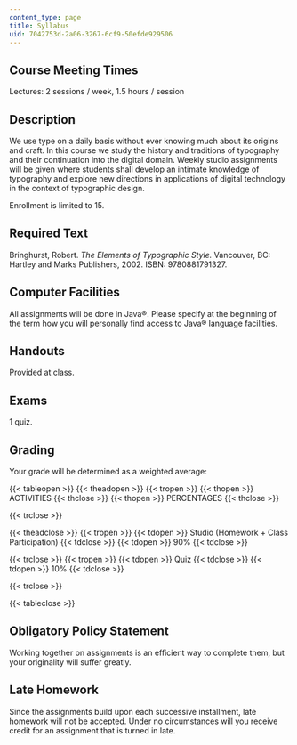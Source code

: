 ```yaml
---
content_type: page
title: Syllabus
uid: 7042753d-2a06-3267-6cf9-50efde929506
---
```


Course Meeting Times
--------------------

Lectures: 2 sessions / week, 1.5 hours / session

Description
-----------

We use type on a daily basis without ever knowing much about its origins and craft. In this course we study the history and traditions of typography and their continuation into the digital domain. Weekly studio assignments will be given where students shall develop an intimate knowledge of typography and explore new directions in applications of digital technology in the context of typographic design.

Enrollment is limited to 15.

Required Text
-------------

Bringhurst, Robert. _The Elements of Typographic Style._ Vancouver, BC: Hartley and Marks Publishers, 2002. ISBN: 9780881791327.

Computer Facilities
-------------------

All assignments will be done in Java®. Please specify at the beginning of the term how you will personally find access to Java® language facilities.

Handouts
--------

Provided at class.

Exams
-----

1 quiz.

Grading
-------

Your grade will be determined as a weighted average:

{{< tableopen >}}
{{< theadopen >}}
{{< tropen >}}
{{< thopen >}}
ACTIVITIES
{{< thclose >}}
{{< thopen >}}
PERCENTAGES
{{< thclose >}}

{{< trclose >}}

{{< theadclose >}}
{{< tropen >}}
{{< tdopen >}}
Studio (Homework + Class Participation)
{{< tdclose >}}
{{< tdopen >}}
90%
{{< tdclose >}}

{{< trclose >}}
{{< tropen >}}
{{< tdopen >}}
Quiz
{{< tdclose >}}
{{< tdopen >}}
10%
{{< tdclose >}}

{{< trclose >}}

{{< tableclose >}}

Obligatory Policy Statement
---------------------------

Working together on assignments is an efficient way to complete them, but your originality will suffer greatly.

Late Homework
-------------

Since the assignments build upon each successive installment, late homework will not be accepted. Under no circumstances will you receive credit for an assignment that is turned in late.